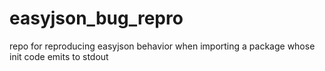 # easyjson_bug_repro
repo for reproducing easyjson behavior when importing a package whose init code emits to stdout 
